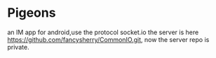 # Pigeons
an IM app for android,use the protocol socket.io
the server is here https://github.com/fancysherry/CommonIO.git, now the server repo is private.

